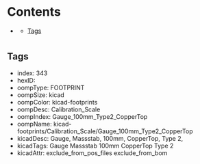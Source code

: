 



Contents
========

* [](#)
	* [Tags](#tags)

# 

## Tags

- index: 343
- hexID: 
- oompType: FOOTPRINT
- oompSize: kicad
- oompColor: kicad-footprints
- oompDesc: Calibration_Scale
- oompIndex: Gauge_100mm_Type2_CopperTop
- oompName: kicad-footprints/Calibration_Scale/Gauge_100mm_Type2_CopperTop
- kicadDesc: Gauge, Massstab, 100mm, CopperTop, Type 2,
- kicadTags: Gauge Massstab 100mm  CopperTop Type 2
- kicadAttr: exclude_from_pos_files exclude_from_bom
